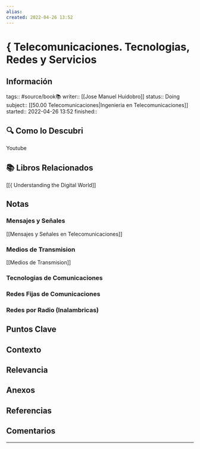 ```yaml
---
alias: 
created: 2022-04-26 13:52
---
```

# { Telecomunicaciones. Tecnologias, Redes y Servicios
## Información
tags:: #source/book📚 
writer:: [[Jose Manuel Huidobro]]
status:: Doing
subject:: [[50.00 Telecomunicaciones|Ingenieria en Telecomunicaciones]]
started:: 2022-04-26 13:52
finished::

## 🔍 Como lo Descubri
Youtube

## 📚 Libros Relacionados
[[{ Understanding the Digital World]]

## Notas
### Mensajes y Señales
[[Mensajes y Señales en Telecomunicaciones]]
### Medios de Transmision
[[Medios de Transmision]]
### Tecnologias de Comunicaciones
### Redes Fijas de Comunicaciones
### Redes por Radio (Inalambricas)

## Puntos Clave

## Contexto

## Relevancia

## Anexos

## Referencias

## Comentarios
___

